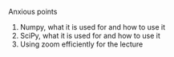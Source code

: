 Anxious points

1. Numpy, what it is used for and how to use it
2. SciPy, what it is used for and how to use it
3. Using zoom efficiently for the lecture

<!-- Préparation

* [ ] Courriel à envoyer de préparation à Kim
* [ ] Aller chercher le hibou le vendredi
* [ ] Réserver la salle -->